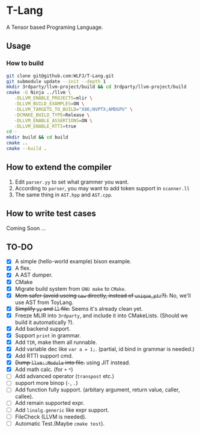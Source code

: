 # T-Lang

A Tensor based Programing Language.

## Usage

### How to build

```bash
git clone git@github.com:WLFJ/T-Lang.git
git submodule update --init --depth 1
mkdir 3rdparty/llvm-project/build && cd 3rdparty/llvm-project/build
cmake -G Ninja ../llvm \
   -DLLVM_ENABLE_PROJECTS=mlir \
   -DLLVM_BUILD_EXAMPLES=ON \
   -DLLVM_TARGETS_TO_BUILD="X86;NVPTX;AMDGPU" \
   -DCMAKE_BUILD_TYPE=Release \
   -DLLVM_ENABLE_ASSERTIONS=ON \
   -DLLVM_ENABLE_RTTI=true
cd -
mkdir build && cd build
cmake ..
cmake --build .
```

## How to extend the compiler

1. Edit `parser.yy` to set what grammer you want.
2. According to `parser`, you may want to add token support in `scanner.ll`
3. The same thing in `AST.hpp` and `AST.cpp`.

## How to write test cases

Coming Soon ...

## TO-DO

- [x] A simple (hello-world example) bison example.
- [x] A flex.
- [x] A AST dumper.
- [x] CMake
- [x] Migrate build system from `GNU make` to `CMake`.
- [x] ~~Mem safer (avoid useing `new` directly, instead of `unique_ptr`?).~~ No, we'll use AST from ToyLang.
- [x] ~~Simplify `yy` and `ll` file.~~ Seems it's already clean yet.
- [x] Freeze MLIR into `3rdparty`, and include it into CMakeLists. (Should we build it automatically ?).
- [x] Add backend support.
- [x] Support `print` in grammar.
- [x] Add `TIR`, make them all runnable.
- [x] Add variable dec like `var a = 1;`. (partial, id bind in grammar is needed.)
- [x] Add RTTI support cmd.
- [x] ~~Dump `llvm::Module` into file.~~ using JIT instead.
- [x] Add math calc. (for `+` `*`)
- [ ] Add advanced operator (`transpost` etc.)
- [ ] support more binop (`-`, `.`)
- [ ] Add function fully support. (arbitary argument, return value, caller, callee).
- [ ] Add remain supported expr.
- [ ] Add `linalg.generic` like expr support.
- [ ] FileCheck (LLVM is needed).
- [ ] Automatic Test.(Maybe `cmake test`).
